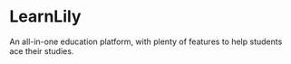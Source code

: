 # LearnLily
An all-in-one education platform, with plenty of features to help students ace their studies.

